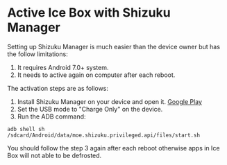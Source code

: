 # Active Ice Box with Shizuku Manager

Setting up Shizuku Manager is much easier than the device owner but has the follow limitations:

1. It requires Android 7.0+ system.
2. It needs to active again on computer after each reboot.

The activation steps are as follows:

1. Install Shizuku Manager on your device and open it. [Google Play](https://play.google.com/store/apps/details?id=moe.shizuku.privileged.api)
2. Set the USB mode to "Charge Only" on the device.
3. Run the ADB command:

```
adb shell sh /sdcard/Android/data/moe.shizuku.privileged.api/files/start.sh
```

You should follow the step 3 again after each reboot otherwise apps in Ice Box will not able to be defrosted.
